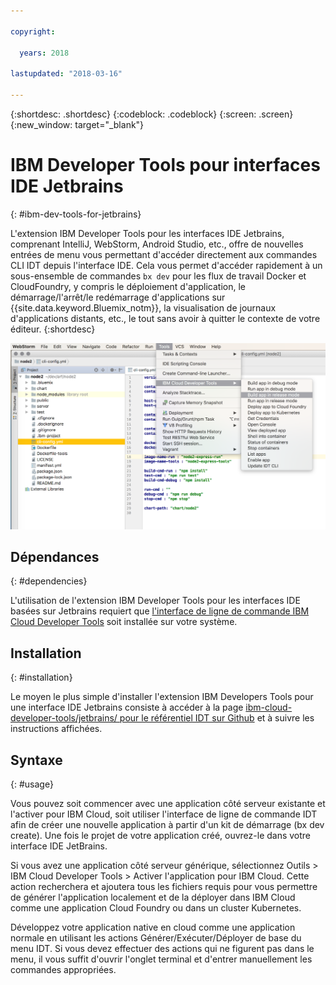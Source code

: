 ```yaml
---

copyright:

  years: 2018

lastupdated: "2018-03-16"

---
```


{:shortdesc: .shortdesc}
{:codeblock: .codeblock}
{:screen: .screen}
{:new_window: target="_blank"}

# IBM Developer Tools pour interfaces IDE Jetbrains
{: #ibm-dev-tools-for-jetbrains}

L'extension IBM Developer Tools pour les interfaces IDE Jetbrains, comprenant IntelliJ, WebStorm, Android Studio, etc., offre de nouvelles entrées de menu vous permettant d'accéder directement aux commandes CLI IDT depuis l'interface IDE. Cela vous permet d'accéder rapidement à un sous-ensemble de commandes `bx dev` pour les flux de travail Docker et CloudFoundry, y compris le déploiement d'application, le démarrage/l'arrêt/le redémarrage d'applications sur {{site.data.keyword.Bluemix_notm}}, la visualisation de journaux d'applications distants, etc., le tout sans avoir à quitter le contexte de votre éditeur.
{:shortdesc}

![Capture d'écran d'IBM Developer Tools s'exécutant dans une interface IDE WebStorm.](jetbrains.png "Exemple de menu IDT dans une interface IDE WebStorm")

## Dépendances
{: #dependencies}

L'utilisation de l'extension IBM Developer Tools pour les interfaces IDE basées sur Jetbrains requiert que [l'interface de ligne de commande IBM Cloud Developer Tools](index.html) soit installée sur votre système. 

## Installation
{: #installation}

Le moyen le plus simple d'installer l'extension IBM Developers Tools pour une interface IDE Jetbrains consiste à accéder à la page [ibm-cloud-developer-tools/jetbrains/ pour le référentiel IDT sur Github](https://github.com/IBM-Cloud/ibm-cloud-developer-tools/tree/master/jetbrains) et à suivre les instructions affichées.

## Syntaxe
{: #usage}

Vous pouvez soit commencer avec une application côté serveur existante et l'activer pour IBM Cloud, soit utiliser l'interface de ligne de commande IDT afin de créer une nouvelle application à partir d'un kit de démarrage (bx dev create). Une fois le projet de votre application créé, ouvrez-le dans votre interface IDE JetBrains. 

Si vous avez une application côté serveur générique, sélectionnez Outils > IBM Cloud Developer Tools > Activer l'application pour IBM Cloud. Cette action recherchera et ajoutera tous les fichiers requis pour vous permettre de générer l'application localement et de la déployer dans IBM Cloud comme une application Cloud Foundry ou dans un cluster Kubernetes. 

Développez votre application native en cloud comme une application normale en utilisant les actions Générer/Exécuter/Déployer de base du menu IDT. Si vous devez effectuer des actions qui ne figurent pas dans le menu, il vous suffit d'ouvrir l'onglet terminal et d'entrer manuellement les commandes appropriées. 

